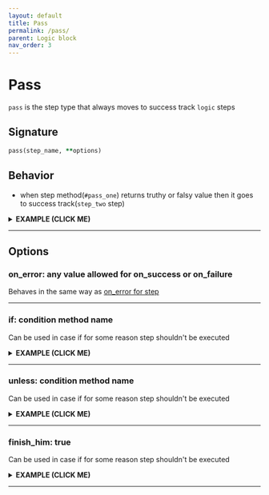 ```yaml
---
layout: default
title: Pass
permalink: /pass/
parent: Logic block
nav_order: 3
---
```


# Pass

`pass` is the step type that always moves to success track `logic` steps

## Signature

```ruby
pass(step_name, **options)
```

## Behavior

 - when step method(`#pass_one`) returns truthy or falsy value then it goes to success track(`step_two` step)

<details><summary><b>EXAMPLE (CLICK ME)</b></summary>
<p>

{% highlight ruby %}
    require 'decouplio'

    class SomeAction < Decouplio::Action
      logic do
        pass :pass_one
        step :step_two
        fail :fail_one
      end

      def pass_one(param_for_pass:, **)
        ctx[:pass_one] = param_for_pass
      end

      def step_two(**)
        ctx[:step_two] = 'Success'
      end

      def fail_one(**)
        ctx[:fail_one] = 'Failure'
      end
    end

    pass_success = SomeAction.call(param_for_pass: true)
    pass_failure = SomeAction.call(param_for_pass: false)

    pass_success # =>
    # Result: success

    # RailwayFlow:
    #   pass_one -> step_two

    # Context:
    #   :param_for_pass => true
    #   :pass_one => true
    #   :step_two => "Success"

    # Status: NONE

    # Errors:
    #   NONE

    pass_failure # =>
    # Result: success

    # RailwayFlow:
    #   pass_one -> step_two

    # Context:
    #   :param_for_pass => false
    #   :pass_one => false
    #   :step_two => "Success"

    # Status: NONE

    # Errors:
    #   NONE
  {% endhighlight %}

{% mermaid %}
    flowchart LR;
        1(start)-->2(pass_one success);
        1(start)-->3(pass_one failure);
        2(pass_one success)-->|success track|4(step_two);
        3(pass_one failure)-->|success track|4(step_two);
        4(step_two)-->|success track|5(finish_success)
{% endmermaid %}

</p>
</details>

***

## Options

### on_error: any value allowed for on_success or on_failure
Behaves in the same way as [on_error for step](/decouplio.github.io/step/#on_error-any-value-allowed-for-on_success-or-on_failure)

***

### if: condition method name
Can be used in case if for some reason step shouldn't be executed

<details><summary><b>EXAMPLE (CLICK ME)</b></summary>
<p>

{% highlight ruby %}
    require 'decouplio'

    class SomeActionIfCondition < Decouplio::Action
      logic do
        step :step_one
        pass :pass_one, if: :some_condition?
        step :step_two
      end

      def step_one(**)
        ctx[:step_one] = 'Success'
      end

      def pass_one(**)
        ctx[:pass_one] = 'Success'
      end

      def step_two(**)
        ctx[:step_two] = 'Success'
      end

      def some_condition?(condition_param:, **)
        condition_param
      end
    end

    condition_positive = SomeActionIfCondition.call(condition_param: true)
    condition_negative = SomeActionIfCondition.call(condition_param: false)

    condition_positive # =>
    # Result: success

    # RailwayFlow:
    #   step_one -> pass_one -> step_two

    # Context:
    #   :condition_param => true
    #   :step_one => "Success"
    #   :pass_one => "Success"
    #   :step_two => "Success"

    # Status: NONE

    # Errors:
    #   NONE


    condition_negative # =>
    # Result: success

    # RailwayFlow:
    #   step_one -> step_two

    # Context:
    #   :condition_param => false
    #   :step_one => "Success"
    #   :step_two => "Success"

    # Status: NONE

    # Errors:
    #   NONE
  {% endhighlight %}

{% mermaid %}
  flowchart LR;
      1(start)-->2(step_one);
      2(step_one)-->|condition positive|3(pass_one);
      3(pass_one)-->|success track|4(step_two);
      2(step_one)-->|condition negative|4(step_two);
      4(step_two)-->|success track|5(finish_success);
{% endmermaid %}
</p>
</details>

***

### unless: condition method name
Can be used in case if for some reason step shouldn't be executed

<details><summary><b>EXAMPLE (CLICK ME)</b></summary>
<p>

{% highlight ruby %}
    require 'decouplio'

    class SomeActionUnlessCondition < Decouplio::Action
      logic do
        step :step_one
        pass :pass_one, unless: :some_condition?
        step :step_two
      end

      def step_one(**)
        ctx[:step_one] = 'Success'
      end

      def pass_one(**)
        ctx[:pass_one] = 'Success'
      end

      def step_two(**)
        ctx[:step_two] = 'Success'
      end

      def some_condition?(condition_param:, **)
        condition_param
      end
    end

    condition_positive = SomeActionUnlessCondition.call(condition_param: false)
    condition_negative = SomeActionUnlessCondition.call(condition_param: true)

    condition_positive # =>
    # Result: success

    # RailwayFlow:
    #   step_one -> pass_one -> step_two

    # Context:
    #   :condition_param => false
    #   :step_one => "Success"
    #   :pass_one => "Success"
    #   :step_two => "Success"

    # Status: NONE

    # Errors:
    #   NONE

    condition_negative # =>
    # Result: success

    # RailwayFlow:
    #   step_one -> step_two

    # Context:
    #   :condition_param => true
    #   :step_one => "Success"
    #   :step_two => "Success"

    # Status: NONE

    # Errors:
    #   NONE
  {% endhighlight %}

{% mermaid %}
  flowchart LR;
      1(start)-->2(step_one);
      2(step_one)-->|condition positive|3(pass_one);
      3(pass_one)-->|success track|4(step_two);
      2(step_one)-->|condition negative|4(step_two);
      4(step_two)-->|success track|5(finish_success);
{% endmermaid %}
</p>
</details>

***

### finish_him: true

Can be used in case if for some reason step shouldn't be executed

<details><summary><b>EXAMPLE (CLICK ME)</b></summary>
<p>

{% highlight ruby %}
    require 'decouplio'

    class SomeActionFinishHim < Decouplio::Action
      logic do
        step :step_one, on_success: :step_two, on_failure: :pass_one
        pass :pass_one, finish_him: true
        step :step_two
        step :step_three
      end

      def step_one(param_for_step:, **)
        ctx[:step_one] = param_for_step
      end

      def pass_one(**)
        ctx[:pass_one] = 'Success'
      end

      def step_two(**)
        ctx[:step_two] = 'Success'
      end

      def step_three(**)
        ctx[:step_three] = 'Success'
      end
    end

    success_track = SomeActionFinishHim.call(param_for_step: true)
    failure_track = SomeActionFinishHim.call(param_for_step: false)

    success_track # =>
    # Result: success

    # RailwayFlow:
    #   step_one -> step_two -> step_three

    # Context:
    #   :param_for_step => true
    #   :step_one => true
    #   :step_two => "Success"
    #   :step_three => "Success"

    # Status: NONE

    # Errors:
    #   NONE

    failure_track # =>
    # Result: success

    # RailwayFlow:
    #   step_one -> pass_one

    # Context:
    #   :param_for_step => false
    #   :step_one => false
    #   :pass_one => "Success"

    # Status: NONE

    # Errors:
    #   NONE
  {% endhighlight %}

{% mermaid %}
  flowchart LR;
      1(start)-->2(step_one);
      2(step_one)-->|success track|3(step_two);
      3(step_two)-->|success track|4(step_three);
      2(step_one)-->|failure track|5(pass_one);
      4(step_three)-->|success track|6(finish success);
      5(pass_one)-->|success track|6(finish success);
{% endmermaid %}
</p>
</details>

***
